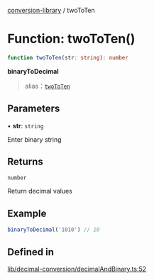 [conversion-library](../globals.md) / twoToTen

# Function: twoToTen()

```ts
function twoToTen(str: string): number
```

**binaryToDecimal**

> alias：[`twoToTen`](twoToTen)

## Parameters

• **str**: `string`

Enter binary string

## Returns

`number`

Return decimal values

## Example

```ts
binaryToDecimal('1010') // 10
```

## Defined in

[lib/decimal-conversion/decimalAndBinary.ts:52](https://github.com/fxss5201/conversion-library/blob/main/lib/decimal-conversion/decimalAndBinary.ts#L52)

